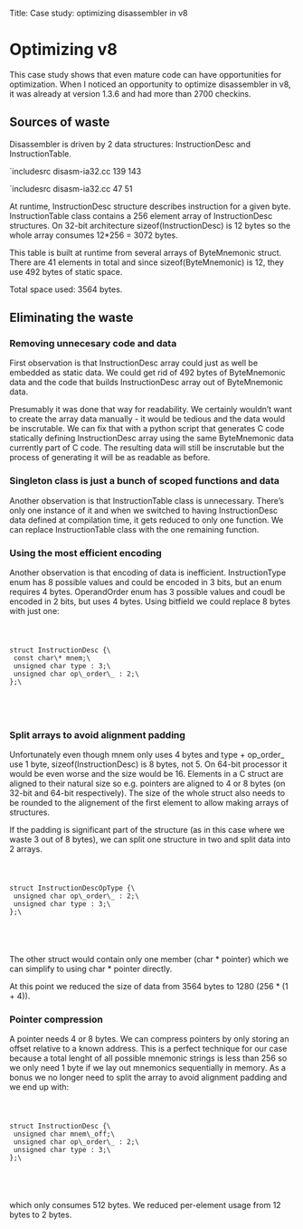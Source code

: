 Title: Case study: optimizing disassembler in v8

Optimizing v8
=============

This case study shows that even mature code can have opportunities for
optimization. When I noticed an opportunity to optimize disassembler in
v8, it was already at version 1.3.6 and had more than 2700 checkins.

Sources of waste
----------------

Disassembler is driven by 2 data structures: InstructionDesc and
InstructionTable.

`includesrc disasm-ia32.cc 139 143

`includesrc disasm-ia32.cc 47 51

At runtime, InstructionDesc structure describes instruction for a given
byte. InstructionTable class contains a 256 element array of
InstructionDesc structures. On 32-bit architecture
sizeof(InstructionDesc) is 12 bytes so the whole array consumes 12\*256
= 3072 bytes.

This table is built at runtime from several arrays of ByteMnemonic
struct. There are 41 elements in total and since sizeof(ByteMnemonic) is
12, they use 492 bytes of static space.

Total space used: 3564 bytes.

Eliminating the waste
---------------------

### Removing unnecesary code and data

First observation is that InstructionDesc array could just as well be
embedded as static data. We could get rid of 492 bytes of ByteMnemonic
data and the code that builds InstructionDesc array out of ByteMnemonic
data.

Presumably it was done that way for readability. We certainly wouldn’t
want to create the array data manually - it would be tedious and the
data would be inscrutable. We can fix that with a python script that
generates C code statically defining InstructionDesc array using the
same ByteMnemonic data currently part of C code. The resulting data will
still be inscrutable but the process of generating it will be as
readable as before.

### Singleton class is just a bunch of scoped functions and data

Another observation is that InstructionTable class is unnecessary.
There’s only one instance of it and when we switched to having
InstructionDesc data defined at compilation time, it gets reduced to
only one function. We can replace InstructionTable class with the one
remaining function.

### Using the most efficient encoding

Another observation is that encoding of data is inefficient.
InstructionType enum has 8 possible values and could be encoded in 3
bits, but an enum requires 4 bytes. OperandOrder enum has 3 possible
values and coudl be encoded in 2 bits, but uses 4 bytes. Using bitfield
we could replace 8 bytes with just one:

<code class="cpp">

<pre>
struct InstructionDesc {\
 const char\* mnem;\
 unsigned char type : 3;\
 unsigned char op\_order\_ : 2;\
};\

</pre>
</code>

### Split arrays to avoid alignment padding

Unfortunately even though mnem only uses 4 bytes and type + op\_order\_
use 1 byte, sizeof(InstructionDesc) is 8 bytes, not 5. On 64-bit
processor it would be even worse and the size would be 16. Elements in a
C struct are aligned to their natural size so e.g. pointers are aligned
to 4 or 8 bytes (on 32-bit and 64-bit respectively). The size of the
whole struct also needs to be rounded to the alignement of the first
element to allow making arrays of structures.

If the padding is significant part of the structure (as in this case
where we waste 3 out of 8 bytes), we can split one structure in two and
split data into 2 arrays.

<code class="cpp">

<pre>
struct InstructionDescOpType {\
 unsigned char op\_order\_ : 2;\
 unsigned char type : 3;\
};\

</pre>
</code>

The other struct would contain only one member (char \* pointer) which
we can simplify to using char \* pointer directly.

At this point we reduced the size of data from 3564 bytes to 1280 (256
\* (1 + 4)).

### Pointer compression

A pointer needs 4 or 8 bytes. We can compress pointers by only storing
an offset relative to a known address. This is a perfect technique for
our case because a total lenght of all possible mnemonic strings is less
than 256 so we only need 1 byte if we lay out mnemonics sequentially in
memory. As a bonus we no longer need to split the array to avoid
alignment padding and we end up with:

<code class="cpp">

<pre>
struct InstructionDesc {\
 unsigned char mnem\_off;\
 unsigned char op\_order\_ : 2;\
 unsigned char type : 3;\
};\

</pre>
</code>

which only consumes 512 bytes. We reduced per-element usage from 12
bytes to 2 bytes.
